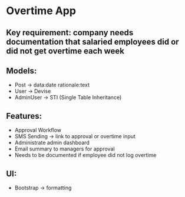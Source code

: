 # Overtime App

## Key requirement: company needs documentation that salaried employees did or did not get overtime each week

## Models:
- Post -> data:date rationale:text
- User -> Devise
- AdminUser -> STI (Single Table Inheritance)

## Features:
- Approval Workflow
- SMS Sending -> link to approval or overtime input
- Administrate admin dashboard
- Email summary to managers for approval
- Needs to be documented if employee did not log overtime

## UI:
- Bootstrap -> formatting
